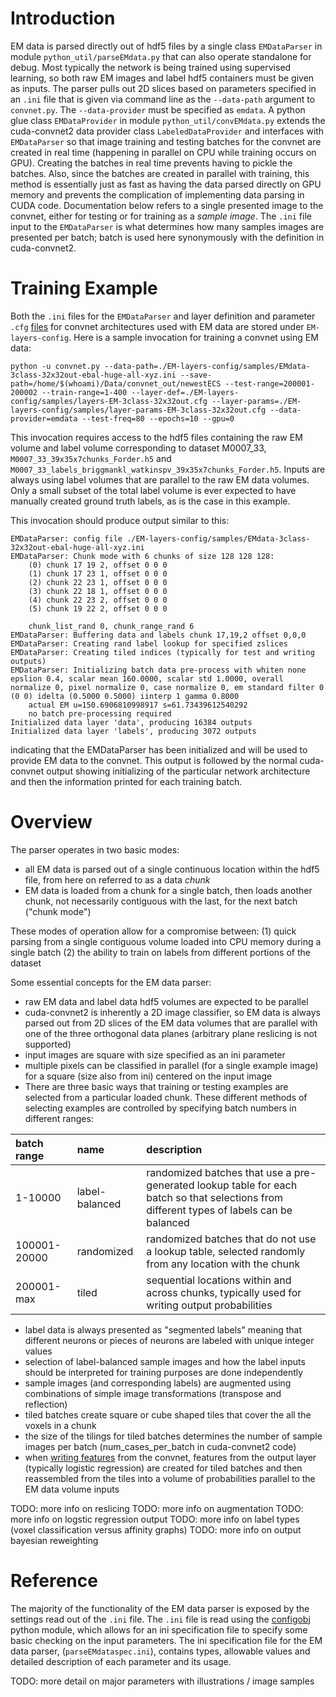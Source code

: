 
# Introduction

EM data is parsed directly out of hdf5 files by a single class ``EMDataParser`` in module ``python_util/parseEMdata.py`` that can also operate standalone for debug. Most typically the network is being trained using supervised learning, so both raw EM images and label hdf5 containers must be given as inputs. The parser pulls out 2D slices based on parameters specified in an ``.ini`` file that is given via command line as the ``--data-path`` argument to ``convnet.py``. The ``--data-provider`` must be specified as ``emdata``. A python glue class ``EMDataProvider`` in module ``python_util/convEMdata.py`` extends the cuda-convnet2 data provider class ``LabeledDataProvider`` and interfaces with ``EMDataParser`` so that image training and testing batches for the convnet are created in real time (happening in parallel on CPU while training occurs on GPU). Creating the batches in real time prevents having to pickle the batches. Also, since the batches are created in parallel with training, this method is essentially just as fast as having the data parsed directly on GPU memory and prevents the complication of implementing data parsing in CUDA code. Documentation below refers to a single presented image to the convnet, either for testing or for training as a *sample image*. The ``.ini`` file input to the ``EMDataParser`` is what determines how many samples images are presented per batch; batch is used here synonymously with the definition in cuda-convnet2.

# Training Example

Both the ``.ini`` files for the ``EMDataParser`` and layer definition and parameter ``.cfg`` [files](LayerParams.md) for convnet architectures used with EM data are stored under ``EM-layers-config``.  Here is a sample invocation for training a convnet using EM data:

```
python -u convnet.py --data-path=./EM-layers-config/samples/EMdata-3class-32x32out-ebal-huge-all-xyz.ini --save-path=/home/$(whoami)/Data/convnet_out/newestECS --test-range=200001-200002 --train-range=1-400 --layer-def=./EM-layers-config/samples/layers-EM-3class-32x32out.cfg --layer-params=./EM-layers-config/samples/layer-params-EM-3class-32x32out.cfg --data-provider=emdata --test-freq=80 --epochs=10 --gpu=0
```

This invocation requires access to the hdf5 files containing the raw EM volume and label volume corresponding to dataset M0007_33, ``M0007_33_39x35x7chunks_Forder.h5`` and ``M0007_33_labels_briggmankl_watkinspv_39x35x7chunks_Forder.h5``. Inputs are always using label volumes that are parallel to the raw EM data volumes. Only a small subset of the total label volume is ever expected to have manually created ground truth labels, as is the case in this example.

This invocation should produce output similar to this:
```
EMDataParser: config file ./EM-layers-config/samples/EMdata-3class-32x32out-ebal-huge-all-xyz.ini
EMDataParser: Chunk mode with 6 chunks of size 128 128 128:
	(0) chunk 17 19 2, offset 0 0 0
	(1) chunk 17 23 1, offset 0 0 0
	(2) chunk 22 23 1, offset 0 0 0
	(3) chunk 22 18 1, offset 0 0 0
	(4) chunk 22 23 2, offset 0 0 0
	(5) chunk 19 22 2, offset 0 0 0

	chunk_list_rand 0, chunk_range_rand 6
EMDataParser: Buffering data and labels chunk 17,19,2 offset 0,0,0
EMDataParser: Creating rand label lookup for specified zslices
EMDataParser: Creating tiled indices (typically for test and writing outputs)
EMDataParser: Initializing batch data pre-process with whiten none epslion 0.4, scalar mean 160.0000, scalar std 1.0000, overall normalize 0, pixel normalize 0, case normalize 0, em standard filter 0 (0 0) idelta (0.5000 0.5000) iinterp 1 gamma 0.8000
	actual EM u=150.6906810998917 s=61.73439612540292
	no batch pre-processing required
Initialized data layer 'data', producing 16384 outputs
Initialized data layer 'labels', producing 3072 outputs
```
indicating that the EMDataParser has been initialized and will be used to provide EM data to the convnet. This output is followed by the normal cuda-convnet output showing initializing of the particular network architecture and then the information printed for each training batch.

# Overview

The parser operates in two basic modes:
- all EM data is parsed out of a single continuous location within the hdf5 file, from here on referred to as a data *chunk*
- EM data is loaded from a chunk for a single batch, then loads another chunk, not necessarily contiguous with the last, for the next batch ("chunk mode")

These modes of operation allow for a compromise between:
(1) quick parsing from a single contiguous volume loaded into CPU memory during a single batch
(2) the ability to train on labels from different portions of the dataset

Some essential concepts for the EM data parser:
- raw EM data and label data hdf5 volumes are expected to be parallel
- cuda-convnet2 is inherently a 2D image classifier, so EM data is always parsed out from 2D slices of the EM data volumes that are parallel with one of the three orthogonal data planes (arbitrary plane reslicing is not supported)
- input images are square with size specified as an ini parameter
- multiple pixels can be classified in parallel (for a single example image) for a square (size also from ini) centered on the input image
- There are three basic ways that training or testing examples are selected from a particular loaded chunk. These different methods of selecting examples are controlled by specifying batch numbers in different ranges:

|batch range   | name |description|
|:-------------|:-----|:----------|
| 1-10000      | label-balanced | randomized batches that use a pre-generated lookup table for each batch so that selections from different types of labels can be balanced |
| 100001-20000 | randomized | randomized batches that do not use a lookup table, selected randomly from any location with the chunk |
| 200001-max   | tiled | sequential locations within and across chunks, typically used for writing output probabilities |

- label data is always presented as "segmented labels" meaning that different neurons or pieces of neurons are labeled with unique integer values
- selection of label-balanced sample images and how the label inputs should be interpreted for training purposes are done independently
- sample images (and corresponding labels) are augmented using combinations of simple image transformations (transpose and reflection)
- tiled batches create square or cube shaped tiles that cover the all the voxels in a chunk
- the size of the tilings for tiled batches determines the number of sample images per batch (num_cases_per_batch in cuda-convnet2 code)
- when [writing features](TrainingExample.md) from the convnet, features from the output layer (typically logistic regression) are created for tiled batches and then reassembled from the tiles into a volume of probabilities parallel to the EM data volume inputs

TODO: more info on reslicing
TODO: more info on augmentation
TODO: more info on logstic regression output
TODO: more info on label types (voxel classification versus affinity graphs)
TODO: more info on output bayesian reweighting

# Reference

The majority of the functionality of the EM data parser is exposed by the settings read out of the ``.ini`` file. The ``.ini`` file is read using the [configobj](http://www.voidspace.org.uk/python/articles/configobj.shtml) python module, which allows for an ini specification file to specify some basic checking on the input parameters. The ini specification file for the EM data parser, (``parseEMdataspec.ini``), contains types, allowable values and detailed description of each parameter and its usage.

TODO: more detail on major parameters with illustrations / image samples
